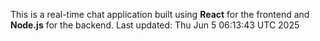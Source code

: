 This is a real-time chat application built using **React** for the frontend and **Node.js** for the backend.
Last updated: Thu Jun  5 06:13:43 UTC 2025
